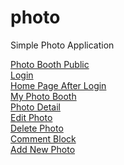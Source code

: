 photo
=====

Simple Photo Application

[Photo Booth Public](http://i.imgur.com/eWgVNyJ)<br/>
[Login](http://i.imgur.com/JzJzlJ6)<br/>
[Home Page After Login](http://i.imgur.com/W0UBDlG)<br/>
[My Photo Booth](http://i.imgur.com/4NhDd96)<br/>
[Photo Detail](http://i.imgur.com/PHTA840)<br/>
[Edit Photo](http://i.imgur.com/v7Ue7FC)<br/>
[Delete Photo](http://i.imgur.com/KeIMmiu)<br/>
[Comment Block](http://i.imgur.com/IzGkKL5)<br/>
[Add New Photo](http://i.imgur.com/oUm61ZS)<br/>

